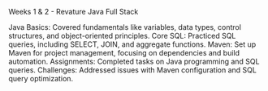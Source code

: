 Weeks 1 & 2 - Revature Java Full Stack

Java Basics: Covered fundamentals like variables, data types, control structures, and object-oriented principles.
Core SQL: Practiced SQL queries, including SELECT, JOIN, and aggregate functions.
Maven: Set up Maven for project management, focusing on dependencies and build automation.
Assignments: Completed tasks on Java programming and SQL queries.
Challenges: Addressed issues with Maven configuration and SQL query optimization.
